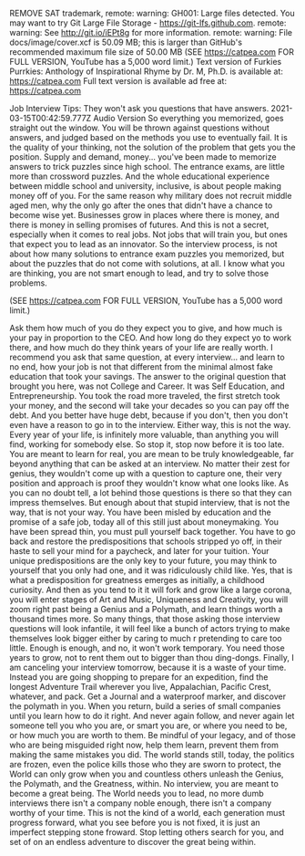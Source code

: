 REMOVE SAT trademark,
remote: warning: GH001: Large files detected. You may want to try Git Large File Storage - https://git-lfs.github.com.
remote: warning: See http://git.io/iEPt8g for more information.
remote: warning: File docs/image/cover.xcf is 50.09 MB; this is larger than GitHub's recommended maximum file size of 50.00 MB
(SEE https://catpea.com FOR FULL VERSION, YouTube has a 5,000 word limit.)
Text version of Furkies Purrkies: Anthology of Inspirational Rhyme by Dr. M, Ph.D. is available at: https://catpea.com
Full text version is available ad free at: https://catpea.com

Job Interview Tips: They won't ask you questions that have answers.
2021-03-15T00:42:59.777Z
Audio Version
So everything you memorized,
goes straight out the window.
You will be thrown against questions without answers,
and judged based on the methods you use to eventually fail.
It is the quality of your thinking,
not the solution of the problem that gets you the position.
Supply and demand, money...
you've been made to memorize answers to trick puzzles since high school.
The entrance exams,
are little more than crossword puzzles.
And the whole educational experience between middle school and university, inclusive,
is about people making money off of you.
For the same reason why military does not recruit middle aged men,
why the only go after the ones that didn't have a chance to become wise yet.
Businesses grow in places where there is money,
and there is money in selling promises of futures.
And this is not a secret,
especially when it comes to real jobs.
Not jobs that will train you,
but ones that expect you to lead as an innovator.
So the interview process, is not about how many solutions to entrance exam puzzles you memorized,
but about the puzzles that do not come with solutions, at all.
I know what you are thinking,
you are not smart enough to lead, and try to solve those problems.

(SEE https://catpea.com FOR FULL VERSION, YouTube has a 5,000 word limit.)

Ask them how much of you do they expect you to give,
and how much is your pay in proportion to the CEO.
And how long do they expect yo to work there,
and how much do they think years of your life are really worth.
I recommend you ask that same question,
at every interview...
and learn to no end,
how your job is not that different from the minimal almost fake education that took your savings.
The answer to the original question that brought you here,
was not College and Career.
It was Self Education,
and Entrepreneurship.
You took the road more traveled,
the first stretch took your money, and the second will take your decades so you can pay off the debt.
And you better have huge debt,
because if you don't, then you don't even have a reason to go in to the interview.
Either way,
this is not the way.
Every year of your life,
is infinitely more valuable, than anything you will find, working for somebody else.
So stop it,
stop now before it is too late.
You are meant to learn for real,
you are mean to be truly knowledgeable, far beyond anything that can be asked at an interview.
No matter their zest for genius,
they wouldn't come up with a question to capture one, their very position and approach is proof they wouldn't know what one looks like.
As you can no doubt tell,
a lot behind those questions is there so that they can impress themselves.
But enough about that stupid interview,
that is not the way, that is not your way.
You have been misled by education and the promise of a safe job,
today all of this still just about moneymaking.
You have been spread thin,
you must pull yourself back together.
You have to go back and restore the predispositions that schools stripped yo off,
in their haste to sell your mind for a paycheck, and later for your tuition.
Your unique predispositions are the only key to your future,
you may think to yourself that you only had one, and it was ridiculously child like.
Yes, that is what a predisposition for greatness emerges as initially,
a childhood curiosity.
And then as you tend to it it will fork and grow like a large corona,
you will enter stages of Art and Music, Uniqueness and Creativity, you will zoom right past being a Genius and a Polymath, and learn things worth a thousand times more.
So many things, that those asking those interview questions will look infantile,
it will feel like a bunch of actors trying to make themselves look bigger either by caring to much r pretending to care too little.
Enough is enough,
and no, it won't work temporary.
You need those years to grow,
not to rent them out to bigger than thou ding-dongs.
Finally, I am canceling your interview tomorrow,
because it is a waste of your time.
Instead you are going shopping to prepare for an expedition,
find the longest Adventure Trail wherever you live, Appalachian, Pacific Crest, whatever, and pack.
Get a Journal and a waterproof marker,
and discover the polymath in you.
When you return,
build a series of small companies until you learn how to do it right.
And never again follow,
and never again let someone tell you who you are, or smart you are, or where you need to be, or how much you are worth to them.
Be mindful of your legacy,
and of those who are being misguided right now, help them learn, prevent them from making the same mistakes you did.
The world stands still, today, the politics are frozen, even the police kills those who they are sworn to protect,
the World can only grow when you and countless others unleash the Genius, the Polymath, and the Greatness, within.
No interview,
you are meant to become a great being.
The World needs you to lead,
no more dumb interviews there isn't a company noble enough, there isn't a company worthy of your time.
This is not the kind of a world,
each generation must progress forward, what you see before you is not fixed, it is just an imperfect stepping stone froward.
Stop letting others search for you,
and set of on an endless adventure to discover the great being within.
